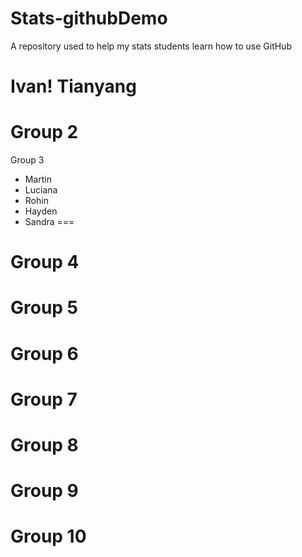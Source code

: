 # Stats-githubDemo
A repository used to help my stats students learn how to use GitHub

Ivan!
Tianyang
===

Group 2
===

Group 3
- Martin
- Luciana
- Rohin
- Hayden
- Sandra
===

Group 4
===

Group 5
===

Group 6
===

Group 7
===

Group 8
===

Group 9
===

Group 10
===

